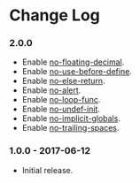 Change Log
==========

### 2.0.0

* Enable [no-floating-decimal](http://eslint.org/docs/rules/no-floating-decimal).
* Enable [no-use-before-define](http://eslint.org/docs/rules/no-use-before-define).
* Enable [no-else-return](http://eslint.org/docs/rules/no-else-return).
* Enable [no-alert](http://eslint.org/docs/rules/no-alert).
* Enable [no-loop-func](http://eslint.org/docs/rules/no-loop-func).
* Enable [no-undef-init](http://eslint.org/docs/rules/no-undef-init).
* Enable [no-implicit-globals](http://eslint.org/docs/rules/no-implicit-globals).
* Enable [no-trailing-spaces](http://eslint.org/docs/rules/no-trailing-spaces).

### 1.0.0 - 2017-06-12

* Initial release.
